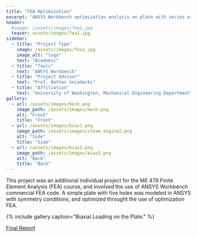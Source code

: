 ```yaml
---
title: "FEA Optimization"
excerpt: "ANSYS Workbench optimization analysis on plate with series of holes."
header:
  #image: /assets/images/fea1.jpg
  teaser: assets/images/fea1.jpg
sidebar:
  - title: "Project Type"
    image: /assets/images/fea1.jpg
    image_alt: "logo"
    text: "Academic"
  - title: "Tools"
    text: "ANSYS Workbench"
  - title: "Project Advisor"
    text: "Prof. Nathan Sniadecki"
  - title: "Affiliation"
    text: "University of Washington, Mechanical Engineering Department"
gallery:
  - url: /assets/images/mesh.png
    image_path: /assets/images/mesh.png
    alt: "Front"
    title: "Front"
  - url: /assets/images/biax1.png
    image_path: /assets/images/steam_engine2.png
    alt: "Side"
    title: "Side"
  - url: /assets/images/biax2.png
    image_path: /assets/images/biax2.png
    alt: "Back"
    title: "Back"
---
```


This project was an additional individual project for the ME 478 Finite Element Analysis (FEA) course, and involved the use of ANSYS Workbench commercial FEA code. A simple plate with five holes was modeled in ANSYS with symmetry conditions, and optimized throught the use of optimization FEA.

{% include gallery caption="Biaxial Loading on the Plate." %}

[Final Report](https://drive.google.com/file/d/1_OaFQjk4trvOFJ9zcIryLTgC6sQyxl0M/view?usp=sharing)
